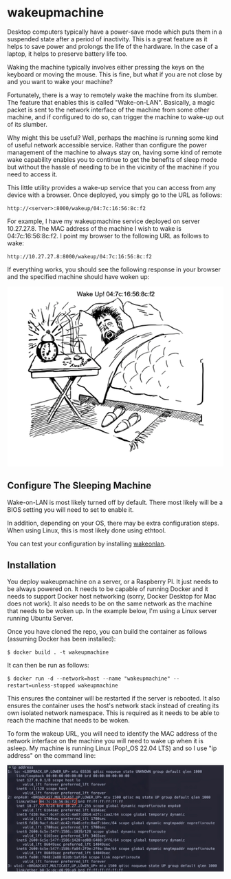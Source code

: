 # wakeupmachine

Desktop computers typically have a power-save mode which puts them in a suspended state after a period of inactivity. This is a great feature as it helps to save power and prolongs the life of the hardware. In the case of a laptop, it helps to preserve battery life too.

Waking the machine typically involves either pressing the keys on the keyboard or moving the mouse. This is fine, but what if you are not close by and you want to wake your machine?

Fortunately, there is a way to remotely wake the machine from its slumber. The feature that enables this is called "Wake-on-LAN". Basically, a magic packet is sent to the network interface of the machine from some other machine, and if configured to do so, can trigger the machine to wake-up out of its slumber.

Why might this be useful? Well, perhaps the machine is running some kind of useful network accessible service. Rather than configure the power management of the machine to always stay on, having some kind of remote wake capability enables you to continue to get the benefits of sleep mode but without the hassle of needing to be in the vicinity of the machine if you need to access it.

This little utility provides a wake-up service that you can access from any device with a browser. Once deployed, you simply go to the URL as follows:

    http://<server>:8000/wakeup/04:7c:16:56:8c:f2

For example, I have my wakeupmachine service deployed on server 10.27.27.8. The MAC address of the machine I wish to wake is 04:7c:16:56:8c:f2. I point my browser to the following URL as follows to wake:

    http://10.27.27.8:8000/wakeup/04:7c:16:56:8c:f2

If everything works, you should see the following response in your browser and the specified machine should have woken up:

![alt text](wakeup_screenshot.png)

## Configure The Sleeping Machine

Wake-on-LAN is most likely turned off by default. There most likely will be a BIOS setting you will need to set to enable it.

In addition, depending on your OS, there may be extra configuration steps. When using Linux, this is most likely done using ethtool.

You can test your configuration by installing [wakeonlan](https://github.com/jpoliv/wakeonlan).

## Installation

You deploy wakeupmachine on a server, or a Raspberry PI. It just needs to be always powered on. It needs to be capable of running Docker and it needs to support Docker host networking (sorry, Docker Desktop for Mac does not work). It also needs to be on the same network as the machine that needs to be woken up. In the example below, I'm using a Linux server running Ubuntu Server.

Once you have cloned the repo, you can build the container as follows (assuming Docker has been installed):

    $ docker build . -t wakeupmachine

It can then be run as follows:

    $ docker run -d --network=host --name "wakeupmachine" --restart=unless-stopped wakeupmachine

This ensures the container will be restarted if the server is rebooted. It also ensures the container uses the host's network stack instead of creating its own isolated network namespace. This is required as it needs to be able to reach the machine that needs to be woken.

To form the wakeup URL, you will need to identify the MAC address of the network interface on the machine you will need to wake up when it is asleep. My machine is running Linux (Pop!\_OS 22.04 LTS) and so I use "ip address" on the command line:

![alt text](linux_finding_mac.jpg)


